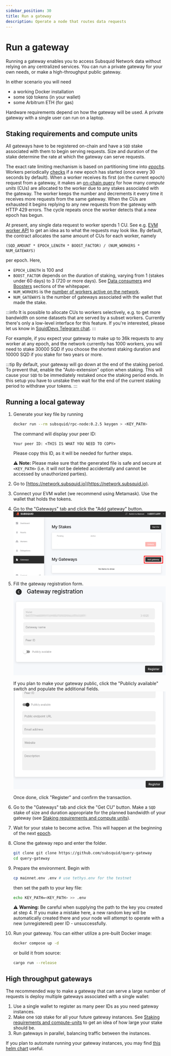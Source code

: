 ```yaml
---
sidebar_position: 30
title: Run a gateway
description: Operate a node that routes data requests
---
```


# Run a gateway

Running a gateway enables you to access Subsquid Network data without relying on any centralized services. You can run a private gateway for your own needs, or make a high-throughput public gateway.

In either scenario you will need

* a working Docker installation
* some `SQD` tokens (in your wallet)
* some Arbitrum ETH (for gas)

Hardware requirements depend on how the gateway will be used. A private gateway with a single user can run on a laptop.

## Staking requirements and compute units

All gateways have to be registered on-chain and have a `SQD` stake associated with them to begin serving requests. Size and duration of the stake determine the rate at which the gateway can serve requests.

The exact rate limiting mechanism is based on partitioning time into [_epochs_](/subsquid-network/faq/#epoch). Workers periodically [checks](https://arbiscan.io/address/0x4cf58097d790b193d22ed633bf8b15c9bc4f0da7#readContract#F4) if a new epoch has started (once every 30 seconds by default). When a worker receives its first (on the current epoch) request from a gateway, it makes an [on-chain query](https://arbiscan.io/address/0x8a90a1ce5fa8cf71de9e6f76b7d3c0b72feb8c4b#readProxyContract#F6) for how many _compute units_ (CUs) are allocated to the worker due to any stakes associated with the gateway. The worker keeps the number and decrements it every time it receives more requests from the same gateway. When the CUs are exhausted it begins replying to any new requests from the gateway with HTTP 429 errors. The cycle repeats once the worker detects that a new epoch has begun.

At present, any single data request to worker spends 1 CU. See e.g. [EVM worker API](/subsquid-network/reference/evm-api/#worker-api) to get an idea as to what the requests may look like. By default, the contract allocates the same amount of CUs for each worker, namely
```
(SQD_AMOUNT * EPOCH_LENGTH * BOOST_FACTOR) / (NUM_WORKERS * NUM_GATEWAYS)
```
per epoch. Here,
 * `EPOCH_LENGTH` is 100 and
 * `BOOST_FACTOR` depends on the duration of staking, varying from 1 (stakes under 60 days) to 3 (720 or more days). See [Data consumers](/subsquid-network/whitepaper/#data-consumers) and [Boosters](/subsquid-network/whitepaper/#boosters) sections of the whitepaper.
 * `NUM_WORKERS` is the [number of workers active on the network](https://arbiscan.io/address/0x36e2b147db67e76ab67a4d07c293670ebefcae4e#readContract#F6).
 * `NUM_GATEWAYS` is the number of gateways associated with the wallet that made the stake.

:::info
It is possible to allocate CUs to workers selectively, e.g. to get more bandwidth on some datasets that are served by a subset workers. Currently there's only a low-level interface for this feature. If you're interested, please let us know in [SquidDevs Telegram chat](https://t.me/HydraDevs).
:::

For example, if you expect your gateway to make up to 36k requests to any worker at any epoch, and the network currently has 1000 workers, you will need to stake 30000 SQD if you choose the shortest staking duration and 10000 SQD if you stake for two years or more.

:::tip
By default, your gateway will go down at the end of the staking period. To prevent that, enable the "Auto-extension" option when staking. This will cause your `SQD` to be immediately restaked once the staking period ends. In this setup you have to unstake then wait for the end of the current staking period to withdraw your tokens.
:::

## Running a local gateway

1. Generate your key file by running
   ```bash
   docker run --rm subsquid/rpc-node:0.2.5 keygen > <KEY_PATH>
   ```
   The command will display your peer ID:
   ```
   Your peer ID: <THIS IS WHAT YOU NEED TO COPY>
   ```
   Please copy this ID, as it will be needed for further steps.

   ⚠️ **Note:** Please make sure that the generated file is safe and secure at `<KEY_PATH>` (i.e. it will not be deleted accidentally and cannot be accessed by unauthorized parties).

2. Go to [https://network.subsquid.io](https://network.subsquid.io).

3. Connect your EVM wallet (we recommend using Metamask). Use the wallet that holds the tokens.

4. Go to the "Gateways" tab and click the "Add gateway" button.
   ![Add gateway button](./gateway_registration_button.png)

5. Fill the gateway registration form.
   ![Gateway registration form](./gateway_registration_form.png)

   If you plan to make your gateway public, click the "Publicly available" switch and populate the additional fields.
   ![Gateway registration form - public](./gateway_registration_form_public.png)

   Once done, click "Register" and confirm the transaction.

6. Go to the "Gateways" tab and click the "Get CU" button. Make a `SQD` stake of size and duration appropriate for the planned bandwidth of your gateway (see [Staking requirements and compute units](#staking-requirements-and-compute-units)).

7. Wait for your stake to become active. This will happen at the beginning of the next [epoch](/subsquid-network/faq/#epoch).

8. Clone the gateway repo and enter the folder.
   ```bash
   git clone git clone https://github.com/subsquid/query-gateway
   cd query-gateway
   ```

9. Prepare the environment. Begin with
   ```bash
   cp mainnet.env .env # use tethys.env for the testnet
   ```
   then set the path to your key file:
   ```bash
   echo KEY_PATH=<KEY_PATH> >> .env
   ```

   ⚠️ **Warning:** Be careful when supplying the path to the key you created at step 4. If you make a mistake here, a new random key will be automatically created there and your node will attempt to operate with a new (unregistered) peer ID - unsuccessfully.

10. Run your gateway. You can either utilize a pre-built Docker image:
    ```bash
    docker compose up -d
    ```
    or build it from source:
    ```bash
    cargo run --release
    ```

## High throughput gateways

The recommended way to make a gateway that can serve a large number of requests is deploy multiple gateways associated with a single wallet:

1. Use a single wallet to register as many peer IDs as you need gateway instances.
2. Make one `SQD` stake for all your future gateway instances. See [Staking requirements and compute-units](#staking-requirements-and-compute-units) to get an idea of how large your stake should be.
3. Run gateways in parallel, balancing traffic between the instances.

If you plan to automate running your gateway instances, you may find [this helm chart](https://github.com/subsquid/query-gateway/tree/master/chart) useful.
